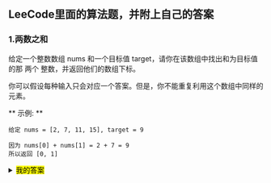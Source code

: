 LeeCode里面的算法题，并附上自己的答案
---

### 1.两数之和

给定一个整数数组 nums 和一个目标值 target，请你在该数组中找出和为目标值的那 两个 整数，并返回他们的数组下标。

你可以假设每种输入只会对应一个答案。但是，你不能重复利用这个数组中同样的元素。

** 示例: **
```
给定 nums = [2, 7, 11, 15], target = 9

因为 nums[0] + nums[1] = 2 + 7 = 9
所以返回 [0, 1]

```
<details>
<summary><mark>我的答案</mark></summary>
<pre><code>
  var twoSum = function(nums, target) {
    for(var i=0;i<nums.length;i++) {
        let other = target-nums[i];
        let index = nums.indexOf(other);
        if(index>-1 && index !== i) {
            return [i,index]
        }
    }
  };
</code></pre>
</details>
